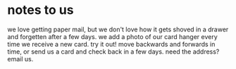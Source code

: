 notes to us
===========

we love getting paper mail, but we don't love how it gets shoved in a drawer and forgetten after a few days. we add a photo of our card hanger every time we receive a new card. try it out! move backwards and forwards in time, or send us a card and check back in a few days. need the address? email us.